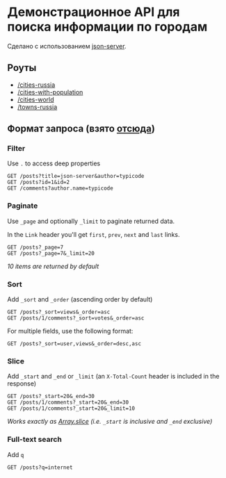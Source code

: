 # Демонстрационное API для поиска информации по городам
Сделано с использованием [json-server](https://github.com/typicode/json-server).

## Роуты
* [/cities-russia](https://cities-web-api.herokuapp.com/cities-russia?q=новосибирск&_limit=10)
* [/cities-with-population](https://cities-web-api.herokuapp.com/cities-with-population?q=novosibirsk&_limit=10)
* [/cities-world](https://cities-web-api.herokuapp.com/cities-world?q=novosibirsk&_limit=10)
* [/towns-russia](https://cities-web-api.herokuapp.com/towns-russia?q=новосибирск&_limit=10)

## Формат запроса (взято [отсюда](https://github.com/typicode/json-server#paginate))
### Filter

Use `.` to access deep properties

```
GET /posts?title=json-server&author=typicode
GET /posts?id=1&id=2
GET /comments?author.name=typicode
```

### Paginate

Use `_page` and optionally `_limit` to paginate returned data.

In the `Link` header you'll get `first`, `prev`, `next` and `last` links.


```
GET /posts?_page=7
GET /posts?_page=7&_limit=20
```

_10 items are returned by default_

### Sort

Add `_sort` and `_order` (ascending order by default)

```
GET /posts?_sort=views&_order=asc
GET /posts/1/comments?_sort=votes&_order=asc
```

For multiple fields, use the following format:

```
GET /posts?_sort=user,views&_order=desc,asc
```

### Slice

Add `_start` and `_end` or `_limit` (an `X-Total-Count` header is included in the response)

```
GET /posts?_start=20&_end=30
GET /posts/1/comments?_start=20&_end=30
GET /posts/1/comments?_start=20&_limit=10
```

_Works exactly as [Array.slice](https://developer.mozilla.org/en/docs/Web/JavaScript/Reference/Global_Objects/Array/slice) (i.e. `_start` is inclusive and `_end` exclusive)_

### Full-text search

Add `q`

```
GET /posts?q=internet
```

